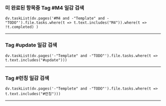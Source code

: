 


### 미 완료된 항목중 Tag #M4  일감 검색
```dataviewjs 
dv.taskList(dv.pages('#M4 and -"Template" and -"TODO"').file.tasks.where(t => t.text.includes("M4")).where(t => !t.completed) )
```
-------------------



###  Tag #update  일감 검색
```dataviewjs 
dv.taskList(dv.pages('-"Template" and -"TODO"').file.tasks.where(t => t.text.includes("#update")))
```



-------------
### Tag #런칭  일감 검색
```dataviewjs 
dv.taskList(dv.pages('-"Templete" and -"TODO"').file.tasks.where(t => t.text.includes("#런칭"))) 
```

--------------------------------


